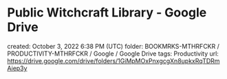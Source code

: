 # Public Witchcraft Library - Google Drive

created: October 3, 2022 6:38 PM (UTC)
folder: BOOKMRKS-MTHRFCKR / PRODUCTIVITY-MTHRFCKR / Google / Google Drive
tags: Productivity
url: https://drive.google.com/drive/folders/1GiMpMOxPnxgcgXn8upkxRqTDRmAiep3y